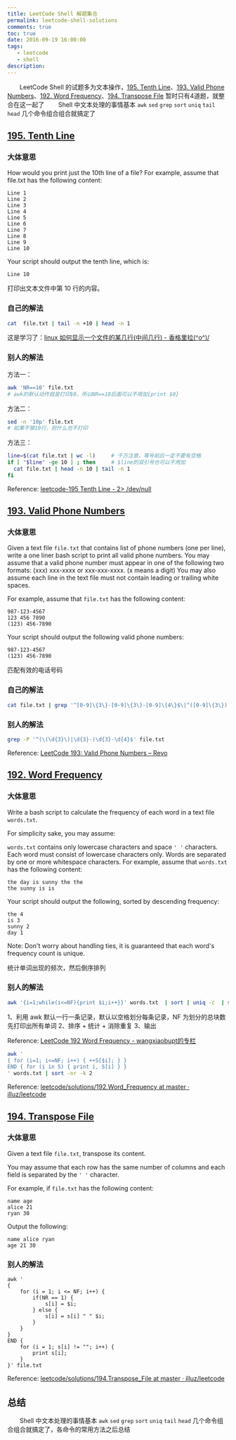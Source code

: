 ```yaml
---
title: LeetCode Shell 解题集合
permalink: leetcode-shell-solutions
comments: true
toc: true
date: 2016-09-19 16:00:00
tags: 
   - leetcode
   - shell
description:
---
```


&emsp;&emsp;LeetCode Shell 的试题多为文本操作，[195. Tenth Line](https://leetcode.com/problems/tenth-line/)、[193. Valid Phone Numbers](https://leetcode.com/problems/valid-phone-numbers/)、[192. Word Frequency](https://leetcode.com/problems/word-frequency/)、[194. Transpose File](https://leetcode.com/problems/transpose-file/) 暂时只有4道题，就整合在这一起了
&emsp;&emsp;Shell 中文本处理的事情基本 `awk` `sed` `grep` `sort` `uniq` `tail` `head` 几个命令组合组合就搞定了
<!-- more -->

## [195. Tenth Line](https://leetcode.com/problems/tenth-line/)

### 大体意思
How would you print just the 10th line of a file?
For example, assume that file.txt has the following content:
```
Line 1
Line 2
Line 3
Line 4
Line 5
Line 6
Line 7
Line 8
Line 9
Line 10
```
Your script should output the tenth line, which is:
```
Line 10
```
打印出文本文件中第 10 行的内容。

### 自己的解法
``` bash
cat  file.txt | tail -n +10 | head -n 1
```
这是学习了：[linux 如何显示一个文件的某几行(中间几行) - 香格里拉\(^o^)/](http://www.cnblogs.com/xianghang123/archive/2011/08/03/2125977.html)

### 别人的解法

方法一：
``` bash
awk 'NR==10' file.txt
# awk的默认动作就是打印$0，所以NR==10后面可以不用加{print $0}
```
方法二：
``` bash
sed -n '10p' file.txt
# 如果不够10行，则什么也不打印
```
方法三：
``` bash
line=$(cat file.txt | wc -l)     # 千万注意，等号前后一定不要有空格
if [ "$line" -ge 10 ] ; then     # $line的双引号也可以不用加
  cat file.txt | head -n 10 | tail -n 1 
fi
```
Reference: [leetcode-195 Tenth Line - 2&gt; /dev/null](http://blog.csdn.net/sole_cc/article/details/44977821)


## [193. Valid Phone Numbers](https://leetcode.com/problems/valid-phone-numbers/)
### 大体意思
Given a text file `file.txt` that contains list of phone numbers (one per line), write a one liner bash script to print all valid phone numbers.
You may assume that a valid phone number must appear in one of the following two formats: (xxx) xxx-xxxx or xxx-xxx-xxxx. (x means a digit)
You may also assume each line in the text file must not contain leading or trailing white spaces.

For example, assume that `file.txt` has the following content:
```
987-123-4567
123 456 7890
(123) 456-7890
```
Your script should output the following valid phone numbers:
```
987-123-4567
(123) 456-7890
```
匹配有效的电话号码

### 自己的解法
``` bash
cat file.txt | grep '^[0-9]\{3\}-[0-9]\{3\}-[0-9]\{4\}$\|^([0-9]\{3\}) [0-9]\{3\}-[0-9]\{4\}$'
```

### 别人的解法
``` bash
grep -P '^(\(\d{3}\)|\d{3}-)\d{3}-\d{4}$' file.txt
```

Reference: [LeetCode 193: Valid Phone Numbers &#8211; Revo](https://ruixublog.wordpress.com/2015/05/13/leetcode-193-valid-phone-numbers/)



## [192. Word Frequency](https://leetcode.com/problems/word-frequency/)

### 大体意思
Write a bash script to calculate the frequency of each word in a text file `words.txt`.

For simplicity sake, you may assume:

`words.txt` contains only lowercase characters and space `' '` characters.
Each word must consist of lowercase characters only.
Words are separated by one or more whitespace characters.
For example, assume that `words.txt` has the following content:
```
the day is sunny the the
the sunny is is
```
Your script should output the following, sorted by descending frequency:
```
the 4
is 3
sunny 2
day 1
```
Note:
Don't worry about handling ties, it is guaranteed that each word's frequency count is unique.

统计单词出现的频次，然后倒序排列

### 别人的解法
``` bash
awk '{i=1;while(i<=NF){print $i;i++}}' words.txt  | sort | uniq -c  | sort -k1nr  | awk '{print $2 " " $1}'
```

1、利用 awk 默认一行一条记录，默认以空格划分每条记录，NF 为划分的总块数先打印出所有单词
2、排序 + 统计 + 消除重复
3、输出

Reference: [LeetCode 192 Word Frequency - wangxiaobupt的专栏](http://blog.csdn.net/wangxiaobupt/article/details/45201817)


``` bash
awk '
{ for (i=1; i<=NF; i++) { ++S[$i]; } }
END { for (i in S) { print i, S[i] } }
' words.txt | sort -nr -k 2
```

Reference: [leetcode/solutions/192.Word_Frequency at master · illuz/leetcode](https://github.com/illuz/leetcode/tree/master/solutions/192.Word_Frequency)

## [194. Transpose File](https://leetcode.com/problems/transpose-file/)

### 大体意思
Given a text file `file.txt`, transpose its content.

You may assume that each row has the same number of columns and each field is separated by the `' '` character.

For example, if `file.txt` has the following content:
```
name age
alice 21
ryan 30
```
Output the following:
```
name alice ryan
age 21 30
```
### 别人的解法
```
awk '
{
    for (i = 1; i <= NF; i++) {
        if(NR == 1) {
            s[i] = $i;
        } else {
            s[i] = s[i] " " $i;
        }
    }
}
END {
    for (i = 1; s[i] != ""; i++) {
        print s[i];
    }
}' file.txt
```

Reference: [leetcode/solutions/194.Transpose_File at master · illuz/leetcode](https://github.com/illuz/leetcode/tree/master/solutions/194.Transpose_File)


## 总结
&emsp;&emsp;Shell 中文本处理的事情基本 `awk` `sed` `grep` `sort` `uniq` `tail` `head` 几个命令组合组合就搞定了，各命令的常用方法之后总结

